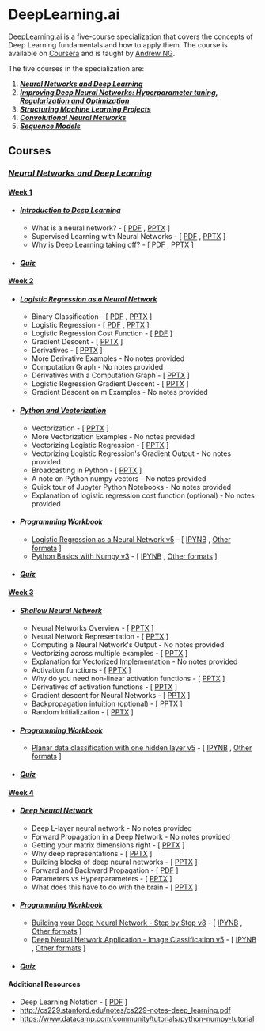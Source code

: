 # DeepLearning.ai 

[DeepLearning.ai](https://deeplearning.ai)  is a five-course specialization  that covers the concepts of Deep Learning fundamentals and how to apply them. The course is available on [Coursera](https://www.coursera.org/specializations/deep-learning) and is taught by [Andrew NG](https://www.andrewng.org/).

The five courses in the specialization are:

1. [***Neural Networks and Deep Learning***](https://www.coursera.org/learn/neural-networks-deep-learning/home/welcome)  
2. [***Improving Deep Neural Networks: Hyperparameter tuning, Regularization and Optimization***](https://www.coursera.org/learn/deep-neural-network/home/welcome) 
3. [***Structuring Machine Learning Projects***](https://www.coursera.org/learn/machine-learning-projects/home/welcome)
4. [***Convolutional Neural Networks***](https://www.coursera.org/learn/convolutional-neural-networks?specialization=deep-learning)
5. [***Sequence Models***](https://www.coursera.org/learn/nlp-sequence-models)

## Courses

### [*Neural Networks and Deep Learning*](https://github.com/yeahalti/Deep-learning-AI/tree/master/Neural%20Networks%20and%20Deep%20Learning)

#### [Week 1](https://github.com/yeahalti/Deep-learning-AI/tree/master/Neural%20Networks%20and%20Deep%20Learning/Week%201)

- #### [*Introduction to Deep Learning*](https://github.com/yeahalti/Deep-learning-AI/tree/master/Neural%20Networks%20and%20Deep%20Learning/Week%201/1.%20Introduction%20to%20Deep%20Learning)

  - What is a neural network? - [ [PDF](https://github.com/yeahalti/Deep-learning-AI/blob/master/Neural%20Networks%20and%20Deep%20Learning/Week%201/1.%20Introduction%20to%20Deep%20Learning/1.%20What%20is%20a%20neural%20network/What_is_Neural_Network.pdf) , [PPTX](https://github.com/yeahalti/Deep-learning-AI/blob/master/Neural%20Networks%20and%20Deep%20Learning/Week%201/1.%20Introduction%20to%20Deep%20Learning/1.%20What%20is%20a%20neural%20network/What-is-a-NN_.pptx) ]
  - Supervised Learning with Neural Networks - [ [PDF](https://github.com/yeahalti/Deep-learning-AI/blob/master/Neural%20Networks%20and%20Deep%20Learning/Week%201/1.%20Introduction%20to%20Deep%20Learning/2.%20Supervised%20Learning%20with%20Neural%20Networks/Supervised_Learning_for_Neural_Network.pdf) , [PPTX](https://github.com/yeahalti/Deep-learning-AI/blob/master/Neural%20Networks%20and%20Deep%20Learning/Week%201/1.%20Introduction%20to%20Deep%20Learning/2.%20Supervised%20Learning%20with%20Neural%20Networks/C1W1L03.pptx) ]
  - Why is Deep Learning taking off? - [ [PDF](https://github.com/yeahalti/Deep-learning-AI/blob/master/Neural%20Networks%20and%20Deep%20Learning/Week%201/1.%20Introduction%20to%20Deep%20Learning/3.%20Why%20is%20Deep%20Learning%20taking%20off/Why_is_Deep_Learning_Taking_Off.pdf) , [PPTX](https://github.com/yeahalti/Deep-learning-AI/blob/master/Neural%20Networks%20and%20Deep%20Learning/Week%201/1.%20Introduction%20to%20Deep%20Learning/3.%20Why%20is%20Deep%20Learning%20taking%20off/C1W1L04.pptx) ]

- #### [*Quiz*](https://github.com/yeahalti/Deep-learning-AI/blob/master/Neural%20Networks%20and%20Deep%20Learning/Week%201/1.%20Introduction%20to%20Deep%20Learning/Quiz.pdf)

#### [Week 2](https://github.com/yeahalti/Deep-learning-AI/tree/master/Neural%20Networks%20and%20Deep%20Learning/Week%202)

- #### [*Logistic Regression as a Neural Network*](https://github.com/yeahalti/Deep-learning-AI/tree/master/Neural%20Networks%20and%20Deep%20Learning/Week%202/1.%20Logistic%20Regression%20as%20a%20Neural%20Network)

  - Binary Classification - [ [PDF](https://github.com/yeahalti/Deep-learning-AI/blob/master/Neural%20Networks%20and%20Deep%20Learning/Week%202/1.%20Logistic%20Regression%20as%20a%20Neural%20Network/1.%20Binary%20Classification/Binary_Classification.pdf) , [PPTX](https://github.com/yeahalti/Deep-learning-AI/blob/master/Neural%20Networks%20and%20Deep%20Learning/Week%202/1.%20Logistic%20Regression%20as%20a%20Neural%20Network/1.%20Binary%20Classification/C1W2L01.pptx) ]
  - Logistic Regression - [ [PDF](https://github.com/yeahalti/Deep-learning-AI/blob/master/Neural%20Networks%20and%20Deep%20Learning/Week%202/1.%20Logistic%20Regression%20as%20a%20Neural%20Network/2.%20Logistic%20Regression/Logistic_Regression.pdf) , [PPTX](https://github.com/yeahalti/Deep-learning-AI/blob/master/Neural%20Networks%20and%20Deep%20Learning/Week%202/1.%20Logistic%20Regression%20as%20a%20Neural%20Network/2.%20Logistic%20Regression/C1W2L02.pptx) ]
  - Logistic Regression Cost Function - [ [PDF](https://github.com/yeahalti/Deep-learning-AI/blob/master/Neural%20Networks%20and%20Deep%20Learning/Week%202/1.%20Logistic%20Regression%20as%20a%20Neural%20Network/3.%20Logistic%20Regression%20Cost%20Function/Logistic_Regression_Cost_Function.pdf) ]
  - Gradient Descent - [ [PPTX](https://github.com/yeahalti/Deep-learning-AI/blob/master/Neural%20Networks%20and%20Deep%20Learning/Week%202/1.%20Logistic%20Regression%20as%20a%20Neural%20Network/4.%20Gradient%20Descent/C1W2L03.pptx) ]
  - Derivatives - [ [PPTX](https://github.com/yeahalti/Deep-learning-AI/blob/master/Neural%20Networks%20and%20Deep%20Learning/Week%202/1.%20Logistic%20Regression%20as%20a%20Neural%20Network/5.%20Derivatives/C1W2L04.pptx) ]
  - More Derivative Examples - No notes provided
  - Computation Graph - No notes provided
  - Derivatives with a Computation Graph - [ [PPTX](https://github.com/yeahalti/Deep-learning-AI/blob/master/Neural%20Networks%20and%20Deep%20Learning/Week%202/1.%20Logistic%20Regression%20as%20a%20Neural%20Network/8.%20Derivatives%20with%20a%20Computation%20Graph/C1W2L05.pptx) ]
  - Logistic Regression Gradient Descent - [ [PPTX](https://github.com/yeahalti/Deep-learning-AI/blob/master/Neural%20Networks%20and%20Deep%20Learning/Week%202/1.%20Logistic%20Regression%20as%20a%20Neural%20Network/9.%20Logistic%20Regression%20Gradient%20Descent/C1W2L06.pptx) ]
  - Gradient Descent on m Examples - No notes provided

- #### *[Python and Vectorization](https://github.com/yeahalti/Deep-learning-AI/tree/master/Neural%20Networks%20and%20Deep%20Learning/Week%202/2.%20Python%20and%20Vectorization)*

  - Vectorization - [ [PPTX](https://github.com/yeahalti/Deep-learning-AI/blob/master/Neural%20Networks%20and%20Deep%20Learning/Week%202/2.%20Python%20and%20Vectorization/1.%20Vectorization/C1W2L07.pptx) ]
  - More Vectorization Examples - No notes provided
  - Vectorizing Logistic Regression - [ [PPTX](https://github.com/yeahalti/Deep-learning-AI/blob/master/Neural%20Networks%20and%20Deep%20Learning/Week%202/2.%20Python%20and%20Vectorization/3.%20Vectorizing%20Logistic%20Regression/C1W2L08.pptx) ]
  - Vectorizing Logistic Regression's Gradient Output - No notes provided
  - Broadcasting in Python  - [ [PPTX](https://github.com/yeahalti/Deep-learning-AI/blob/master/Neural%20Networks%20and%20Deep%20Learning/Week%202/2.%20Python%20and%20Vectorization/5.%20Broadcasting%20in%20Python/C1W2L09.pptx) ]
  - A note on Python numpy vectors - No notes provided
  - Quick tour of Jupyter Python Notebooks - No notes provided
  - Explanation of logistic regression cost function (optional) - No notes provided

- #### [*Programming Workbook*](https://github.com/yeahalti/Deep-learning-AI/tree/master/Neural%20Networks%20and%20Deep%20Learning/Week%202/Programming%20Workbook)

  - [Logistic Regression as a Neural Network v5](https://github.com/yeahalti/Deep-learning-AI/tree/master/Neural%20Networks%20and%20Deep%20Learning/Week%202/Programming%20Workbook/Logistic%20Regression%20as%20a%20Neural%20Network%20v5) - [ [IPYNB](https://github.com/yeahalti/Deep-learning-AI/blob/master/Neural%20Networks%20and%20Deep%20Learning/Week%202/Programming%20Workbook/Logistic%20Regression%20as%20a%20Neural%20Network%20v5/Logistic%2BRegression%2Bwith%2Ba%2BNeural%2BNetwork%2Bmindset%2Bv5.ipynb) , [Other formats](https://github.com/yeahalti/Deep-learning-AI/tree/master/Neural%20Networks%20and%20Deep%20Learning/Week%202/Programming%20Workbook/Logistic%20Regression%20as%20a%20Neural%20Network%20v5/Other%20formats) ] 
  - [Python Basics with Numpy v3](https://github.com/yeahalti/Deep-learning-AI/tree/master/Neural%20Networks%20and%20Deep%20Learning/Week%202/Programming%20Workbook/Python%20Basics%20with%20Numpy%20v3) - [ [IPYNB](https://github.com/yeahalti/Deep-learning-AI/blob/master/Neural%20Networks%20and%20Deep%20Learning/Week%202/Programming%20Workbook/Python%20Basics%20with%20Numpy%20v3/Python%2BBasics%2BWith%2BNumpy%2Bv3.ipynb) , [Other formats](https://github.com/yeahalti/Deep-learning-AI/tree/master/Neural%20Networks%20and%20Deep%20Learning/Week%202/Programming%20Workbook/Python%20Basics%20with%20Numpy%20v3/Other%20formats) ]

- #### [*Quiz*](https://github.com/yeahalti/Deep-learning-AI/blob/master/Neural%20Networks%20and%20Deep%20Learning/Week%202/Quiz/Week%202%20test.pdf)

#### [Week 3](https://github.com/yeahalti/Deep-learning-AI/tree/master/Neural%20Networks%20and%20Deep%20Learning/Week%203)

- #### *[Shallow Neural Network](https://github.com/yeahalti/Deep-learning-AI/tree/master/Neural%20Networks%20and%20Deep%20Learning/Week%203/Shallow%20Neural%20Network)*

  - Neural Networks Overview - [ [PPTX]() ]
  - Neural Network Representation - [ [PPTX]() ]
  - Computing a Neural Network's Output - No notes provided
  - Vectorizing across multiple examples - [ [PPTX]() ]
  - Explanation for Vectorized Implementation - No notes provided
  - Activation functions - [ [PPTX]() ]
  - Why do you need non-linear activation functions - [ [PPTX]() ]
  - Derivatives of activation functions - [ [PPTX]() ]
  - Gradient descent for Neural Networks - [ [PPTX]() ]
  - Backpropagation intuition (optional) - [ [PPTX]() ]
  - Random Initialization - [ [PPTX]() ]

- #### [*Programming Workbook*](https://github.com/yeahalti/Deep-learning-AI/tree/master/Neural%20Networks%20and%20Deep%20Learning/Week%203/Programming%20Workbook) 

  - [Planar data classification with one hidden layer v5](https://github.com/yeahalti/Deep-learning-AI/tree/master/Neural%20Networks%20and%20Deep%20Learning/Week%203/Programming%20Workbook/Planar%20data%20classification%20with%20one%20hidden%20layer%20v5) - [ [IPYNB](https://github.com/yeahalti/Deep-learning-AI/blob/master/Neural%20Networks%20and%20Deep%20Learning/Week%203/Programming%20Workbook/Planar%20data%20classification%20with%20one%20hidden%20layer%20v5/Planar%2Bdata%2Bclassification%2Bwith%2Bone%2Bhidden%2Blayer%2Bv5.ipynb) , [Other formats](https://github.com/yeahalti/Deep-learning-AI/tree/master/Neural%20Networks%20and%20Deep%20Learning/Week%203/Programming%20Workbook/Planar%20data%20classification%20with%20one%20hidden%20layer%20v5/Other%20formats) ]

- #### [*Quiz*](https://github.com/yeahalti/Deep-learning-AI/blob/master/Neural%20Networks%20and%20Deep%20Learning/Week%203/Quiz/WEEK%203.pdf)

#### [Week 4](https://github.com/yeahalti/Deep-learning-AI/tree/master/Neural%20Networks%20and%20Deep%20Learning/Week%204)

- #### *[Deep Neural Network](https://github.com/yeahalti/Deep-learning-AI/tree/master/Neural%20Networks%20and%20Deep%20Learning/Week%204/Deep%20Neural%20Network)*

  - Deep L-layer neural network - No notes provided
  - Forward Propagation in a Deep Network - No notes provided
  - Getting your matrix dimensions right - [ [PPTX]() ]
  - Why deep representations - [ [PPTX]() ]
  - Building blocks of deep neural networks - [ [PPTX]() ]
  - Forward and Backward Propagation - [ [PDF]() ]
  - Parameters vs Hyperparameters - [ [PPTX]() ]
  - What does this have to do with the brain - [ [PPTX]() ]      

- #### [*Programming Workbook*](https://github.com/yeahalti/Deep-learning-AI/tree/master/Neural%20Networks%20and%20Deep%20Learning/Week%204/Programming%20Workbook)

  - [Building your Deep Neural Network - Step by Step v8](https://github.com/yeahalti/Deep-learning-AI/tree/master/Neural%20Networks%20and%20Deep%20Learning/Week%204/Programming%20Workbook/Building%20your%20Deep%20Neural%20Network%20-%20Step%20by%20Step%20v8) - [ [IPYNB](https://github.com/yeahalti/Deep-learning-AI/blob/master/Neural%20Networks%20and%20Deep%20Learning/Week%204/Programming%20Workbook/Building%20your%20Deep%20Neural%20Network%20-%20Step%20by%20Step%20v8/Building%2Byour%2BDeep%2BNeural%2BNetwork%2B-%2BStep%2Bby%2BStep%2Bv8.ipynb) , [Other formats](https://github.com/yeahalti/Deep-learning-AI/tree/master/Neural%20Networks%20and%20Deep%20Learning/Week%204/Programming%20Workbook/Building%20your%20Deep%20Neural%20Network%20-%20Step%20by%20Step%20v8/Other%20formats) ]
  - [Deep Neural Network Application - Image Classification v5](https://github.com/yeahalti/Deep-learning-AI/tree/master/Neural%20Networks%20and%20Deep%20Learning/Week%204/Programming%20Workbook/Deep%20Neural%20Network%20Application%20-%20Image%20Classification%20v8) - [ [IPYNB](https://github.com/yeahalti/Deep-learning-AI/blob/master/Neural%20Networks%20and%20Deep%20Learning/Week%204/Programming%20Workbook/Deep%20Neural%20Network%20Application%20-%20Image%20Classification%20v8/Deep%2BNeural%2BNetwork%2B-%2BApplication%2Bv8.ipynb) , [Other formats](https://github.com/yeahalti/Deep-learning-AI/tree/master/Neural%20Networks%20and%20Deep%20Learning/Week%204/Programming%20Workbook/Deep%20Neural%20Network%20Application%20-%20Image%20Classification%20v8/Other%20format) ]

- #### [*Quiz*](https://github.com/yeahalti/Deep-learning-AI/blob/master/Neural%20Networks%20and%20Deep%20Learning/Week%204/Quiz/FireShot%20Capture%2078%20-%20Neural%20Networks%20and%20Deep%20Learning%20-%20Ho_%20-%20https___www.coursera.org_learn_neu.pdf)

#### Additional Resources

- Deep Learning Notation - [ [PDF](https://github.com/yeahalti/Deep-learning-AI/blob/master/Neural%20Networks%20and%20Deep%20Learning/deep-learning-notation.pdf) ]
- http://cs229.stanford.edu/notes/cs229-notes-deep_learning.pdf
- https://www.datacamp.com/community/tutorials/python-numpy-tutorial
